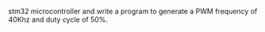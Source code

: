 
stm32 microcontroller and write a program to generate a PWM
frequency of 40Khz and duty cycle of 50%.
